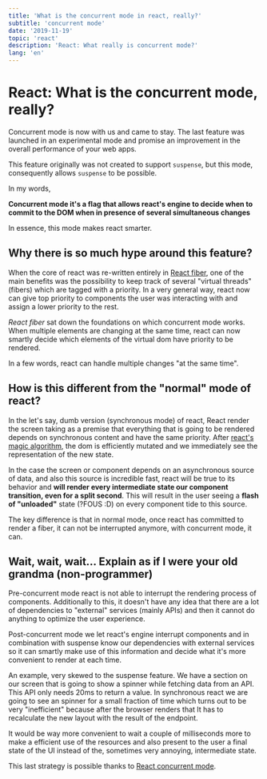 ```yaml
---
title: 'What is the concurrent mode in react, really?'
subtitle: 'concurrent mode'
date: '2019-11-19'
topic: 'react'
description: 'React: What really is concurrent mode?'
lang: 'en'
---
```


# React: What is the concurrent mode, really?

Concurrent mode is now with us and came to stay. The last feature was launched in an experimental mode and promise an improvement in the overall performance of your web apps.

This feature originally was not created to support `suspense`, but this mode, consequently allows `suspense` to be possible.

In my words,

**Concurrent mode it's a flag that allows react's engine to decide when to commit to the DOM when in presence of several simultaneous changes**

In essence, this mode makes react smarter.

## Why there is so much hype around this feature?

When the core of react was re-written entirely in [React fiber](https://github.com/acdlite/react-fiber-architecture), one of the main benefits was the possibility to keep track of several "virtual threads" (fibers) which are tagged with a priority. In a very general way, react now can give top priority to components the user was interacting with and assign a lower priority to the rest.

_React fiber_ sat down the foundations on which concurrent mode works. When multiple elements are changing at the same time, react can now smartly decide which elements of the virtual dom have priority to be rendered.

In a few words, react can handle multiple changes "at the same time".

## How is this different from the "normal" mode of react?

In the let's say, dumb version (synchronous mode) of react, React render the screen taking as a premise that everything that is going to be rendered depends on synchronous content and have the same priority. After [react's magic algorithm](https://reactjs.org/docs/reconciliation.html), the dom is efficiently mutated and we immediately see the representation of the new state.

In the case the screen or component depends on an asynchronous source of data, and also this source is incredible fast, react will be true to its behavior and **will render every intermediate state our component transition, even for a split second**. This will result in the user seeing a **flash of "unloaded"** state (?FOUS :D) on every component tide to this source.

The key difference is that in normal mode, once react has committed to render a fiber, it can not be interrupted anymore, with concurrent mode, it can.

## Wait, wait, wait... Explain as if I were your old grandma (non-programmer)

Pre-concurrent mode react is not able to interrupt the rendering process of components. Additionally to this, it doesn't have any idea that there are a lot of dependencies to "external" services (mainly APIs) and then it cannot do anything to optimize the user experience.

Post-concurrent mode we let react's engine interrupt components and in combination with suspense know our dependencies with external services so it can smartly make use of this information and decide what it's more convenient to render at each time.

An example, very skewed to the suspense feature. We have a section on our screen that is going to show a spinner while fetching data from an API. This API only needs 20ms to return a value. In synchronous react we are going to see an spinner for a small fraction of time which turns out to be very "inefficient" because after the browser renders that It has to recalculate the new layout with the result of the endpoint.

It would be way more convenient to wait a couple of milliseconds more to make a efficient use of the resources and also present to the user a final state of the UI instead of the, sometimes very annoying, intermediate state.

This last strategy is possible thanks to [React concurrent mode](https://reactjs.org/docs/concurrent-mode-intro.html).
